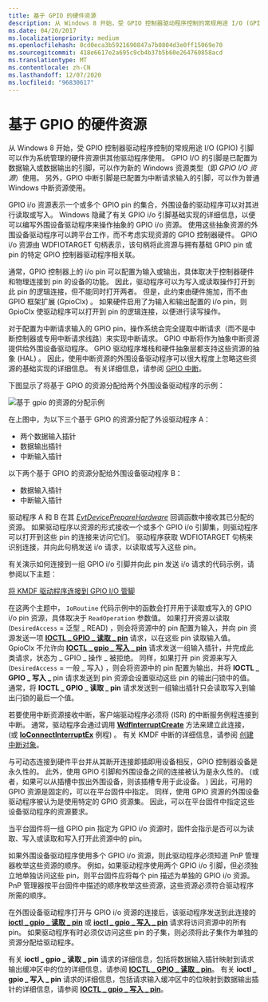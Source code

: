 ```yaml
---
title: 基于 GPIO 的硬件资源
description: 从 Windows 8 开始，受 GPIO 控制器驱动程序控制的常规用途 I/O (GPIO) 引脚可以作为系统管理的硬件资源供其他驱动程序使用。
ms.date: 04/20/2017
ms.localizationpriority: medium
ms.openlocfilehash: 0cd0eca3b5921690847a7b0804d3e0ff15069e70
ms.sourcegitcommit: 418e6617e2a695c9cb4b37b5b60e264760858acd
ms.translationtype: MT
ms.contentlocale: zh-CN
ms.lasthandoff: 12/07/2020
ms.locfileid: "96830617"
---
```

# <a name="gpio-based-hardware-resources"></a>基于 GPIO 的硬件资源


从 Windows 8 开始，受 GPIO 控制器驱动程序控制的常规用途 I/O (GPIO) 引脚可以作为系统管理的硬件资源供其他驱动程序使用。 GPIO I/O 的引脚是已配置为数据输入或数据输出的引脚，可以作为新的 Windows 资源类型（即 *GPIO I/O 资源*）使用。 另外，GPIO 中断引脚是已配置为中断请求输入的引脚，可以作为普通 Windows 中断资源使用。

GPIO i/o 资源表示一个或多个 GPIO pin 的集合，外围设备的驱动程序可以对其进行读取或写入。 Windows 隐藏了有关 GPIO i/o 引脚基础实现的详细信息，以便可以编写外围设备驱动程序来操作抽象的 GPIO i/o 资源。 使用这些抽象资源的外围设备驱动程序可以跨平台工作，而不考虑实现资源的 GPIO 控制器硬件。 GPIO i/o 资源由 WDFIOTARGET 句柄表示，该句柄将此资源与拥有基础 GPIO pin 或 pin 的特定 GPIO 控制器驱动程序相关联。

通常，GPIO 控制器上的 i/o pin 可以配置为输入或输出，具体取决于控制器硬件和物理连接到 pin 的设备的功能。 因此，驱动程序可以为写入或读取操作打开到此 pin 的逻辑连接，但不能同时打开两者。 但是，此约束由硬件施加，而不由 GPIO 框架扩展 (GpioClx) 。 如果硬件启用了为输入和输出配置的 i/o pin，则 GpioClx 使驱动程序可以打开到 pin 的逻辑连接，以便进行读写操作。

对于配置为中断请求输入的 GPIO pin，操作系统会完全提取中断请求（而不是中断控制器或专用中断请求线路）来实现中断请求。 GPIO 中断将作为抽象中断资源提供给外围设备驱动程序。 GPIO 驱动程序堆栈和硬件抽象层都支持这些资源的抽象 (HAL) 。 因此，使用中断资源的外围设备驱动程序可以很大程度上忽略这些资源的基础实现的详细信息。 有关详细信息，请参阅 [GPIO 中断](./gpio-interrupts.md)。

下图显示了将基于 GPIO 的资源分配给两个外围设备驱动程序的示例：

![基于 gpio 的资源的分配示例](images/gpioresources.png)

在上图中，为以下三个基于 GPIO 的资源分配了外设驱动程序 A：

-   两个数据输入插针
-   数据输出插针
-   中断输入插针

以下两个基于 GPIO 的资源分配给外围设备驱动程序 B：

-   数据输入插针
-   中断输入插针

驱动程序 A 和 B 在其 [*EvtDevicePrepareHardware*](/windows-hardware/drivers/ddi/wdfdevice/nc-wdfdevice-evt_wdf_device_prepare_hardware) 回调函数中接收其已分配的资源。 如果驱动程序以资源的形式接收一个或多个 GPIO i/o 引脚集，则驱动程序可以打开到这些 pin 的连接来访问它们。 驱动程序获取 WDFIOTARGET 句柄来识别连接，并向此句柄发送 i/o 请求，以读取或写入这些 pin。

有关演示如何连接到一组 GPIO i/o 引脚并向此 pin 发送 i/o 请求的代码示例，请参阅以下主题：

[将 KMDF 驱动程序连接到 GPIO I/O 管脚](./connecting-a-kmdf-driver-to-gpio-i-o-pins.md)

在这两个主题中， `IoRoutine` 代码示例中的函数会打开用于读取或写入的 GPIO i/o pin 资源，具体取决于 `ReadOperation` 参数值。 如果打开资源以读取 (`DesiredAccess` = 泛型 \_ READ) ，则会将资源中的 pin 配置为输入，并向 pin 资源发送一项 [**IOCTL \_ GPIO \_ 读取 \_ pin**](/windows-hardware/drivers/ddi/gpio/ni-gpio-ioctl_gpio_read_pins) 请求，以在这些 pin 读取输入值。 GpioClx 不允许向 [**IOCTL \_ gpio \_ 写入 \_ pin**](/windows-hardware/drivers/ddi/gpio/ni-gpio-ioctl_gpio_write_pins) 请求发送一组输入插针，并完成此类请求，状态为 \_ GPIO \_ 操作 \_ 被拒绝。 同样，如果打开 pin 资源来写入 (`DesiredAccess` = 一般 \_ 写入) ，则会将资源中的 pin 配置为输出，并将 **IOCTL \_ GPIO \_ 写入 \_** pin 请求发送到 pin 资源会设置驱动这些 pin 的输出闩锁中的值。 通常，将 **IOCTL \_ GPIO \_ 读取 \_ pin** 请求发送到一组输出插针只会读取写入到输出闩锁的最后一个值。

若要使用中断资源接收中断，客户端驱动程序必须将 (ISR) 的中断服务例程连接到中断。 通常，驱动程序会通过调用 [**WdfInterruptCreate**](/windows-hardware/drivers/ddi/wdfinterrupt/nf-wdfinterrupt-wdfinterruptcreate) 方法来建立此连接， (或 [**IoConnectInterruptEx**](/windows-hardware/drivers/ddi/wdm/nf-wdm-ioconnectinterruptex) 例程) 。 有关 KMDF 中断的详细信息，请参阅 [创建中断对象](../wdf/creating-an-interrupt-object.md)。

与可动态连接到硬件平台并从其断开连接即插即用设备相反，GPIO 控制器设备是永久性的。 此外，使用 GPIO 引脚和外围设备之间的连接被认为是永久性的。  (或者，如果可以从插槽中拔出外围设备，则该插槽专用于此设备。 ) 因此，可用的 GPIO 资源是固定的，可以在平台固件中指定。 同样，使用 GPIO 资源的外围设备驱动程序被认为是使用特定的 GPIO 资源集。 因此，可以在平台固件中指定这些设备驱动程序的资源要求。

当平台固件将一组 GPIO pin 指定为 GPIO i/o 资源时，固件会指示是否可以为读取、写入或读取和写入打开此资源中的 pin。

如果外围设备驱动程序使用多个 GPIO i/o 资源，则此驱动程序必须知道 PnP 管理器枚举这些资源的顺序。 例如，如果驱动程序使用两个 GPIO i/o 引脚，但必须独立地单独访问这些 pin，则平台固件应将每个 pin 描述为单独的 GPIO i/o 资源。 PnP 管理器按平台固件中描述的顺序枚举这些资源，这些资源必须符合驱动程序所需的顺序。

在外围设备驱动程序打开与 GPIO i/o 资源的连接后，该驱动程序发送到此连接的 [**ioctl \_ gpio \_ 读取 \_ pin**](/windows-hardware/drivers/ddi/gpio/ni-gpio-ioctl_gpio_read_pins) 或 [**ioctl \_ gpio \_ 写入 \_ pin**](/windows-hardware/drivers/ddi/gpio/ni-gpio-ioctl_gpio_write_pins) 请求将访问资源中的所有 pin。 如果驱动程序有时必须仅访问这些 pin 的子集，则必须将此子集作为单独的资源分配给驱动程序。

有关 **ioctl \_ gpio \_ 读取 \_ pin** 请求的详细信息，包括将数据输入插针映射到请求输出缓冲区中的位的详细信息，请参阅 [**IOCTL \_ GPIO \_ 读取 \_ pin**](/windows-hardware/drivers/ddi/gpio/ni-gpio-ioctl_gpio_read_pins)。 有关 **ioctl \_ gpio \_ 写入 \_ pin** 请求的详细信息，包括请求输入缓冲区中的位映射到数据输出插针的详细信息，请参阅 [**IOCTL \_ gpio \_ 写入 \_ pin**](/windows-hardware/drivers/ddi/gpio/ni-gpio-ioctl_gpio_write_pins)。

 

